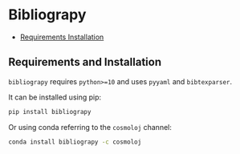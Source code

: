 # Bibliograpy

* [Requirements Installation](#requirements-and-installation)

## Requirements and Installation

`bibliograpy` requires `python>=10` and uses `pyyaml` and `bibtexparser`.

It can be installed using pip:

```bash
pip install bibliograpy
```

Or using conda referring to the `cosmoloj` channel:

```bash
conda install bibliograpy -c cosmoloj
```
